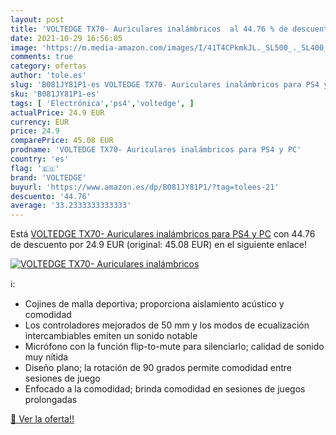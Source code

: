 ```yaml
---
layout: post
title: 'VOLTEDGE TX70- Auriculares inalámbricos  al 44.76 % de descuento'
date: 2021-10-29 16:56:05
image: 'https://m.media-amazon.com/images/I/41T4CPkmkJL._SL500_._SL400_.jpg'
comments: true
category: ofertas
author: 'tole.es'
slug: 'B081JY81P1-es VOLTEDGE TX70- Auriculares inalámbricos para PS4 y PC'
sku: 'B081JY81P1-es'
tags: [ 'Electrónica','ps4','voltedge', ]
actualPrice: 24.9 EUR
currency: EUR
price: 24.9
comparePrice: 45.08 EUR
prodname: 'VOLTEDGE TX70- Auriculares inalámbricos para PS4 y PC'
country: 'es'
flag: '🇪🇸'
brand: 'VOLTEDGE'
buyurl: 'https://www.amazon.es/dp/B081JY81P1/?tag=tolees-21'
descuento: '44.76'
average: '33.2333333333333'
---
```


Está [VOLTEDGE TX70- Auriculares inalámbricos para PS4 y PC](https://www.amazon.es/dp/B081JY81P1/?tag=tolees-21) con 44.76 de descuento por 24.9 EUR (original: 45.08 EUR) en el siguiente enlace!

[![VOLTEDGE TX70- Auriculares inalámbricos ](https://m.media-amazon.com/images/I/41T4CPkmkJL._SL500_._SL400_.jpg)](https://www.amazon.es/dp/B081JY81P1/?tag=tolees-21)

ℹ️:

- Cojines de malla deportiva; proporciona aislamiento acústico y comodidad
- Los controladores mejorados de 50 mm y los modos de ecualización intercambiables emiten un sonido notable
- Micrófono con la función flip-to-mute para silenciarlo; calidad de sonido muy nítida
- Diseño plano; la rotación de 90 grados permite comodidad entre sesiones de juego
- Enfocado a la comodidad; brinda comodidad en sesiones de juegos prolongadas

[🛒 Ver la oferta!!](https://www.amazon.es/dp/B081JY81P1/?tag=tolees-21)
